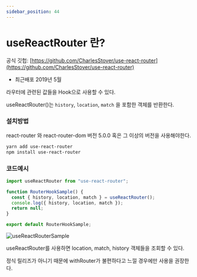```yaml
---
sidebar_position: 44
---
```

# useReactRouter 란?

공식 깃헙: [https://github.com/CharlesStover/use-react-router](https://github.com/CharlesStover/use-react-router)

- 최근배포 2019년 5월




라우터에 관련된 값들을 Hook으로 사용할 수 있다.

useReactRouter()는 `history`, `location`, `match` 을 포함한 객체를 반환한다.



### 설치방법

react-router 와 react-router-dom 버전 5.0.0 혹은 그 이상의 버전을 사용해야한다.

```bash
yarn add use-react-router
npm install use-react-router
```




### 코드예시

```jsx
import useReactRouter from "use-react-router";

function RouterHookSample() {
  const { history, location, match } = useReactRouter();
  console.log({ history, location, match });
  return null;
}

export default RouterHookSample;
```

![useReactRouterSample](https://user-images.githubusercontent.com/37354708/114307483-c4e92200-9b1a-11eb-8d12-e5629dab3898.png)

useReactRouter를 사용하면 location, match, history 객체들을 조회할 수 있다.

정식 릴리즈가 아니기 때문에 withRouter가 불편하다고 느낄 경우에만 사용을 권장한다.
